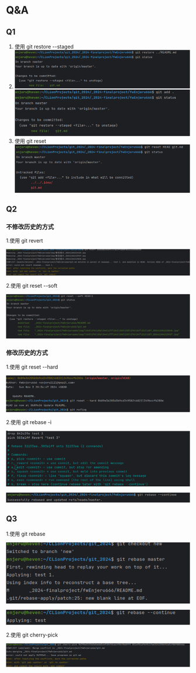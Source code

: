 # Q&A

## Q1

1. 使用 git restore --staged
2. ![1](img/微信图片_20241104213848.jpg)
   ![2](img/微信图片_20241104213927.jpg)
3. 使用 git reset
   ![3](img/微信图片_20241104214425.jpg)

## Q2

### 不修改历史的方式

1.使用 git revert

![q1](img/微信图片_20241105004336.jpg)

2.使用 git reset --soft

![q4](img/微信图片_20241105005312.jpg)

### 修改历史的方式

1.使用 git reset --hard

![omg](img/微信图片_20241105215045.jpg)


2.使用 git rebase -i

![q](img/微信图片_20241105003750.jpg)

![q2](img/微信图片_20241105003700.jpg)

## Q3

1.使用 git rebase

![q31](img/微信图片_20241105214715.jpg)

![q312](img/微信图片_20241105214711.jpg)

2.使用 git cherry-pick

![q31](img/微信图片_20241105214423.jpg)
